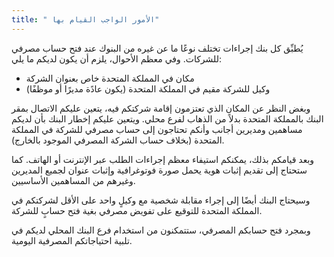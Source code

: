 ```yaml
---
title: " الأمور الواجب القيام بها"
---
```

يُطبِّق كل بنك إجراءات تختلف نوعًا ما عن غيره من البنوك عند فتح حساب مصرفي للشركات. وفي معظم الأحوال، يلزم أن يكون لديكم ما يلي:
- مكان في المملكة المتحدة خاص بعنوان الشركة
- وكيل للشركة مقيم في المملكة المتحدة (يكون عادًة مديرًا أو موظفًا)

وبغض النظر عن المكان الذي تعتزمون إقامة شركتكم فيه، يتعين عليكم الاتصال بمقر البنك بالمملكة المتحدة بدلاً من الذهاب لفرع محلي. ويتعين عليكم إخطار البنك بأن لديكم مساهمين ومديرين أجانب وأنكم تحتاجون إلى حساب مصرفي للشركة في المملكة المتحدة (بخلاف حساب الشركة المصرفي الموجود بالخارج).

وبعد قيامكم بذلك، يمكنكم استيفاء معظم إجراءات الطلب عبر الإنترنت أو الهاتف. كما ستحتاج إلى تقديم إثبات هوية يحمل صورة فوتوغرافية وإثبات عنوان لجميع المديرين وغيرهم من المساهمين الأساسيين.

وسيحتاج البنك أيضًا إلى إجراء مقابلة شخصية مع وكيلٍ واحد على الأقل لشركتكم في المملكة المتحدة للتوقيع على تفويض مصرفي بغية فتح حسابٍ للشركة.

وبمجرد فتح حسابكم المصرفي، ستتمكنون من استخدام فرع البنك المحلي لديكم في تلبية احتياجاتكم المصرفية اليومية.
